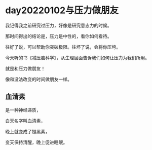 # day20220102与压力做朋友

我记得我之前研究过压力，好像是研究意志力的时候。

那时间得出的结论是，压力是中性的，看你如何看待。

往好了说，可以帮助你突破极限。往坏了说，会将你压垮。

今天听的书《减压脑科学》，从生理层面告诉我们如何让压力为我们所用。

就是和压力做朋友！

像和没法改变的时间做朋友一样。

## 血清素

是一种神经递质，

白天名字叫血清素，

晚上就变成了褪黑素，

变天保持清醒，晚上促进睡眠。
